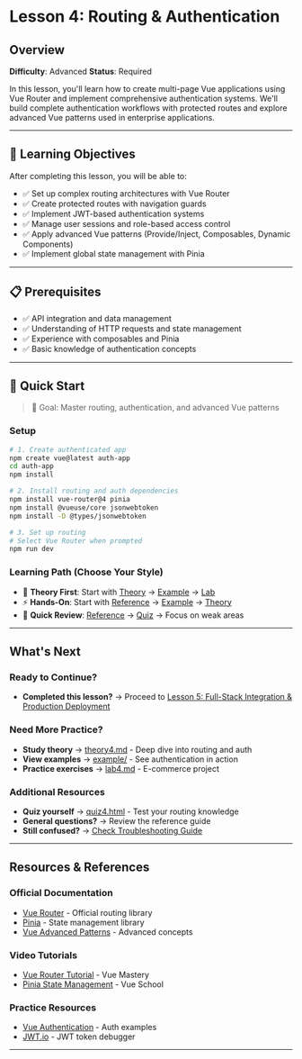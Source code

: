 # Lesson 4: Routing & Authentication

## Overview

**Difficulty**: Advanced
**Status**: Required

In this lesson, you'll learn how to create multi-page Vue applications using Vue Router and implement comprehensive authentication systems. We'll build complete authentication workflows with protected routes and explore advanced Vue patterns used in enterprise applications.

---

## 🎯 Learning Objectives

After completing this lesson, you will be able to:

- ✅ Set up complex routing architectures with Vue Router
- ✅ Create protected routes with navigation guards
- ✅ Implement JWT-based authentication systems
- ✅ Manage user sessions and role-based access control
- ✅ Apply advanced Vue patterns (Provide/Inject, Composables, Dynamic Components)
- ✅ Implement global state management with Pinia

---

## 📋 Prerequisites

- ✅ API integration and data management
- ✅ Understanding of HTTP requests and state management
- ✅ Experience with composables and Pinia
- ✅ Basic knowledge of authentication concepts

---

## 🚀 Quick Start

> 🎯 Goal: Master routing, authentication, and advanced Vue patterns

### Setup
```bash
# 1. Create authenticated app
npm create vue@latest auth-app
cd auth-app
npm install

# 2. Install routing and auth dependencies
npm install vue-router@4 pinia
npm install @vueuse/core jsonwebtoken
npm install -D @types/jsonwebtoken

# 3. Set up routing
# Select Vue Router when prompted
npm run dev
```

### Learning Path (Choose Your Style)
- 📖 **Theory First**: Start with [Theory](./theory/theory4.md) → [Example](./example/) → [Lab](./lab/lab4.md)
- ⚡ **Hands-On**: Start with [Reference](./reference/reference4.md) → [Example](./example/) → [Theory](./theory/theory4.md)
- 🎯 **Quick Review**: [Reference](./reference/reference4.md) → [Quiz](./quiz/quiz4.html) → Focus on weak areas

---

## What's Next

### Ready to Continue?
- **Completed this lesson?** → Proceed to [Lesson 5: Full-Stack Integration & Production Deployment](../lesson5-fullstack-deployment/readme.md)

### Need More Practice?
- **Study theory** → [theory4.md](./theory/theory4.md) - Deep dive into routing and auth
- **View examples** → [example/](./example/) - See authentication in action
- **Practice exercises** → [lab4.md](./lab/lab4.md) - E-commerce project

### Additional Resources
- **Quiz yourself** → [quiz4.html](./quiz/quiz4.html) - Test your routing knowledge
- **General questions?** → Review the reference guide
- **Still confused?** → [Check Troubleshooting Guide](../../extras/troubleshooting-guide.md)

---

## Resources & References

### Official Documentation
- [Vue Router](https://router.vuejs.org/) - Official routing library
- [Pinia](https://pinia.vuejs.org/) - State management library
- [Vue Advanced Patterns](https://vuejs.org/guide/extras/composition-api-faq.html) - Advanced concepts

### Video Tutorials
- [Vue Router Tutorial](https://www.youtube.com/watch?v=2KBHvaAWJOA) - Vue Mastery
- [Pinia State Management](https://www.youtube.com/watch?v=JbIzmGQXjO4) - Vue School

### Practice Resources
- [Vue Authentication](https://github.com/vuejs/vue-next/tree/master/packages/vue/examples) - Auth examples
- [JWT.io](https://jwt.io/) - JWT token debugger

---